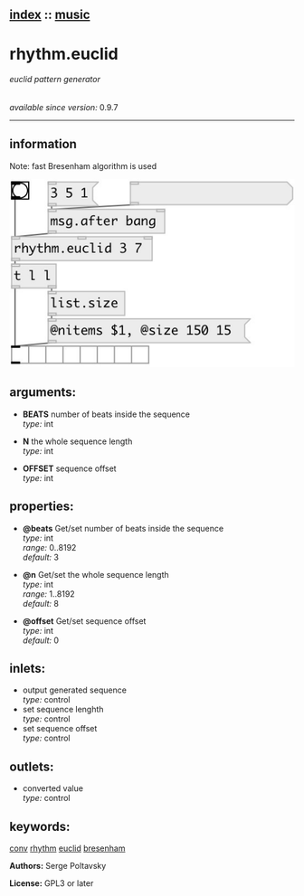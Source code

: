 [index](index.html) :: [music](category_music.html)
---

# rhythm.euclid

###### euclid pattern generator

*available since version:* 0.9.7

---


## information
Note: fast Bresenham algorithm is used


[![example](../examples/img/rhythm.euclid.jpg)](../examples/pd/rhythm.euclid.pd)



## arguments:

* **BEATS**
number of beats inside the sequence<br>
_type:_ int<br>

* **N**
the whole sequence length<br>
_type:_ int<br>

* **OFFSET**
sequence offset<br>
_type:_ int<br>





## properties:

* **@beats** 
Get/set number of beats inside the sequence<br>
_type:_ int<br>
_range:_ 0..8192<br>
_default:_ 3<br>

* **@n** 
Get/set the whole sequence length<br>
_type:_ int<br>
_range:_ 1..8192<br>
_default:_ 8<br>

* **@offset** 
Get/set sequence offset<br>
_type:_ int<br>
_default:_ 0<br>



## inlets:

* output generated sequence<br>
_type:_ control
* set sequence lenghth<br>
_type:_ control
* set sequence offset<br>
_type:_ control



## outlets:

* converted value<br>
_type:_ control



## keywords:

[conv](keywords/conv.html)
[rhythm](keywords/rhythm.html)
[euclid](keywords/euclid.html)
[bresenham](keywords/bresenham.html)






**Authors:** Serge Poltavsky




**License:** GPL3 or later






